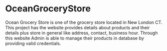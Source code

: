# OceanGroceryStore
Ocean Grocery Store is one of the grocery store located in New London CT. This project has the website provides details about products and their details plus store in general like address, contact, business hour. Through this website Admin is able to manage their products in database by providing valid credentials. 
